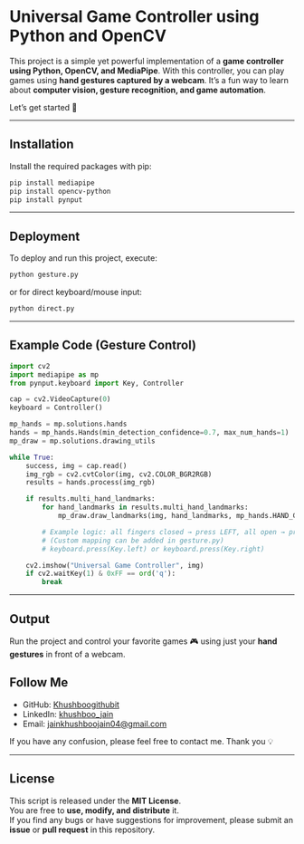 # Universal Game Controller using Python and OpenCV

This project is a simple yet powerful implementation of a **game controller using Python, OpenCV, and MediaPipe**. With this controller, you can play games using **hand gestures captured by a webcam**. It’s a fun way to learn about **computer vision, gesture recognition, and game automation**.  

Let’s get started 🚀

---

## Installation

Install the required packages with pip:

```bash
pip install mediapipe
pip install opencv-python
pip install pynput
```

---

## Deployment

To deploy and run this project, execute:

```bash
python gesture.py
```

or for direct keyboard/mouse input:

```bash
python direct.py
```

---

## Example Code (Gesture Control)

```python
import cv2
import mediapipe as mp
from pynput.keyboard import Key, Controller

cap = cv2.VideoCapture(0)
keyboard = Controller()

mp_hands = mp.solutions.hands
hands = mp_hands.Hands(min_detection_confidence=0.7, max_num_hands=1)
mp_draw = mp.solutions.drawing_utils

while True:
    success, img = cap.read()
    img_rgb = cv2.cvtColor(img, cv2.COLOR_BGR2RGB)
    results = hands.process(img_rgb)

    if results.multi_hand_landmarks:
        for hand_landmarks in results.multi_hand_landmarks:
            mp_draw.draw_landmarks(img, hand_landmarks, mp_hands.HAND_CONNECTIONS)

        # Example logic: all fingers closed → press LEFT, all open → press RIGHT
        # (Custom mapping can be added in gesture.py)
        # keyboard.press(Key.left) or keyboard.press(Key.right)

    cv2.imshow("Universal Game Controller", img)
    if cv2.waitKey(1) & 0xFF == ord('q'):
        break
```

---

## Output

Run the project and control your favorite games 🎮 using just your **hand gestures** in front of a webcam.  



## Follow Me

- GitHub: [Khushboogithubit](https://github.com/Khushboogithubit)  
- LinkedIn: [khushboo_jain](https://www.linkedin.com/in/khushboo-jain-95b395201/)  
- Email: jainkhushboojain04@gmail.com 

If you have any confusion, please feel free to contact me. Thank you 💡

---

## License

This script is released under the **MIT License**.  
You are free to **use, modify, and distribute** it.  
If you find any bugs or have suggestions for improvement, please submit an **issue** or **pull request** in this repository.  
